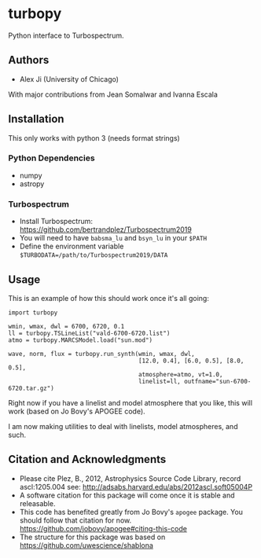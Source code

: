 # turbopy

Python interface to Turbospectrum.



Authors
-------
 - Alex Ji (University of Chicago)

With major contributions from Jean Somalwar and Ivanna Escala

Installation
------------
This only works with python 3 (needs format strings)

### Python Dependencies
* numpy
* astropy

### Turbospectrum
* Install Turbospectrum: https://github.com/bertrandplez/Turbospectrum2019
* You will need to have `babsma_lu` and `bsyn_lu` in your `$PATH`
* Define the environment variable `$TURBODATA=/path/to/Turbospectrum2019/DATA`

Usage
-----

This is an example of how this should work once it's all going:
```
import turbopy

wmin, wmax, dwl = 6700, 6720, 0.1
ll = turbopy.TSLineList("vald-6700-6720.list")
atmo = turbopy.MARCSModel.load("sun.mod")

wave, norm, flux = turbopy.run_synth(wmin, wmax, dwl,
                                     [12.0, 0.4], [6.0, 0.5], [8.0, 0.5],
                                     atmosphere=atmo, vt=1.0,
                                     linelist=ll, outfname="sun-6700-6720.tar.gz")
```

Right now if you have a linelist and model atmosphere that you like, this will work
(based on Jo Bovy's APOGEE code).

I am now making utilities to deal with linelists, model atmospheres, and such.

Citation and Acknowledgments
----------------------------
* Please cite Plez, B., 2012, Astrophysics Source Code Library, record ascl:1205.004
  see: http://adsabs.harvard.edu/abs/2012ascl.soft05004P
* A software citation for this package will come once it is stable and releasable.
* This code has benefited greatly from Jo Bovy's `apogee` package.
  You should follow that citation for now.
  https://github.com/jobovy/apogee#citing-this-code
* The structure for this package was based on https://github.com/uwescience/shablona
